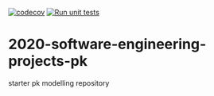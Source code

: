 [![codecov](https://codecov.io/gh/npqst/sabsr3-g2-pharmokinetics/branch/master/graph/badge.svg?token=SBIT61YATN)](https://codecov.io/gh/npqst/sabsr3-g2-pharmokinetics)
[![Run unit tests](https://github.com/npqst/sabsr3-g2-pharmokinetics/actions/workflows/python-package.yml/badge.svg)](https://github.com/npqst/sabsr3-g2-pharmokinetics/actions/workflows/python-package.yml)

# 2020-software-engineering-projects-pk
starter pk modelling repository
